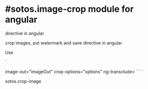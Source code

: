 #sotos.image-crop module for angular
================
directive in angular 

crop images, put watermark and save directive in angular 

Use

  `<html>
  <body>
    <image-crop> image-out="imageOut"  crop-options="options" ng-transclude>
       <edit-crop></edit-crop>
       <view-crop></view-crop>
    </image-crop>
  `</body>`
  `</html>`
             


sotos.crop-image

